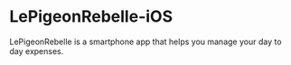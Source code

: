 # LePigeonRebelle-iOS
LePigeonRebelle is a smartphone app that helps you manage your day to day expenses.
